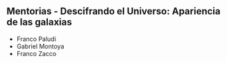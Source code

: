 ## Mentorias - Descifrando el Universo: Apariencia de las galaxias
 * Franco Paludi 
 * Gabriel Montoya
 * Franco Zacco


